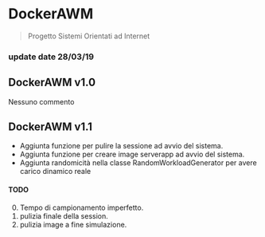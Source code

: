 # DockerAWM
> Progetto Sistemi Orientati ad Internet
### update date 28/03/19

## DockerAWM v1.0
Nessuno commento
## DockerAWM v1.1
* Aggiunta funzione per pulire la sessione ad avvio del sistema.
* Aggiunta funzione per creare image serverapp ad avvio del sistema.
* Aggiunta randomicità nella classe RandomWorkloadGenerator per avere carico dinamico reale

#### TODO 
0) Tempo di campionamento imperfetto.
1) pulizia finale della session.
2) pulizia image a fine simulazione.
